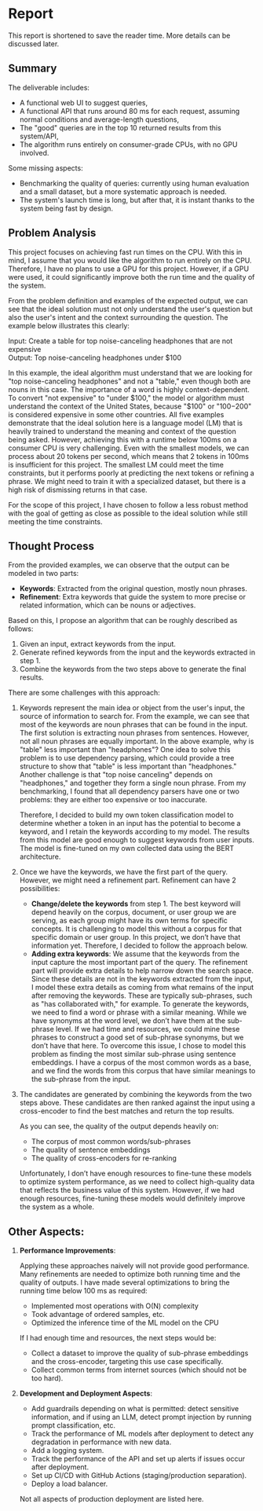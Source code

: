 # Report

This report is shortened to save the reader time. More details can be discussed later.

## Summary  
The deliverable includes:  
* A functional web UI to suggest queries,  
* A functional API that runs around 80 ms for each request, assuming normal conditions and average-length questions,  
* The "good" queries are in the top 10 returned results from this system/API,  
* The algorithm runs entirely on consumer-grade CPUs, with no GPU involved.  

Some missing aspects:  
- Benchmarking the quality of queries: currently using human evaluation and a small dataset, but a more systematic approach is needed.  
- The system's launch time is long, but after that, it is instant thanks to the system being fast by design.  

## Problem Analysis  
This project focuses on achieving fast run times on the CPU. With this in mind, I assume that you would like the algorithm to run entirely on the CPU. Therefore, I have no plans to use a GPU for this project. However, if a GPU were used, it could significantly improve both the run time and the quality of the system.

From the problem definition and examples of the expected output, we can see that the ideal solution must not only understand the user's question but also the user's intent and the context surrounding the question. The example below illustrates this clearly:

Input: Create a table for top noise-canceling headphones that are not expensive  
Output: Top noise-canceling headphones under $100

In this example, the ideal algorithm must understand that we are looking for "top noise-canceling headphones" and not a "table," even though both are nouns in this case. The importance of a word is highly context-dependent. To convert "not expensive" to "under $100," the model or algorithm must understand the context of the United States, because "$100" or "$100-$200" is considered expensive in some other countries. All five examples demonstrate that the ideal solution here is a language model (LM) that is heavily trained to understand the meaning and context of the question being asked. However, achieving this with a runtime below 100ms on a consumer CPU is very challenging. Even with the smallest models, we can process about 20 tokens per second, which means that 2 tokens in 100ms is insufficient for this project. The smallest LM could meet the time constraints, but it performs poorly at predicting the next tokens or refining a phrase. We might need to train it with a specialized dataset, but there is a high risk of dismissing returns in that case. 

For the scope of this project, I have chosen to follow a less robust method with the goal of getting as close as possible to the ideal solution while still meeting the time constraints.   

## Thought Process  
From the provided examples, we can observe that the output can be modeled in two parts:  
- **Keywords**: Extracted from the original question, mostly noun phrases.  
- **Refinement**: Extra keywords that guide the system to more precise or related information, which can be nouns or adjectives.

Based on this, I propose an algorithm that can be roughly described as follows:  
1. Given an input, extract keywords from the input.  
2. Generate refined keywords from the input and the keywords extracted in step 1.  
3. Combine the keywords from the two steps above to generate the final results.

There are some challenges with this approach:  
1. Keywords represent the main idea or object from the user's input, the source of information to search for. From the example, we can see that most of the keywords are noun phrases that can be found in the input. The first solution is extracting noun phrases from sentences. However, not all noun phrases are equally important. In the above example, why is "table" less important than "headphones"? One idea to solve this problem is to use dependency parsing, which could provide a tree structure to show that "table" is less important than "headphones." Another challenge is that "top noise canceling" depends on "headphones," and together they form a single noun phrase. From my benchmarking, I found that all dependency parsers have one or two problems: they are either too expensive or too inaccurate.

    Therefore, I decided to build my own token classification model to determine whether a token in an input has the potential to become a keyword, and I retain the keywords according to my model. The results from this model are good enough to suggest keywords from user inputs. The model is fine-tuned on my own collected data using the BERT architecture.

2. Once we have the keywords, we have the first part of the query. However, we might need a refinement part. Refinement can have 2 possibilities:  
   - **Change/delete the keywords** from step 1. The best keyword will depend heavily on the corpus, document, or user group we are serving, as each group might have its own terms for specific concepts. It is challenging to model this without a corpus for that specific domain or user group. In this project, we don’t have that information yet. Therefore, I decided to follow the approach below.  
   - **Adding extra keywords**: We assume that the keywords from the input capture the most important part of the query. The refinement part will provide extra details to help narrow down the search space. Since these details are not in the keywords extracted from the input, I model these extra details as coming from what remains of the input after removing the keywords. These are typically sub-phrases, such as "has collaborated with," for example. To generate the keywords, we need to find a word or phrase with a similar meaning. While we have synonyms at the word level, we don’t have them at the sub-phrase level. If we had time and resources, we could mine these phrases to construct a good set of sub-phrase synonyms, but we don’t have that here. To overcome this issue, I chose to model this problem as finding the most similar sub-phrase using sentence embeddings. I have a corpus of the most common words as a base, and we find the words from this corpus that have similar meanings to the sub-phrase from the input.  

3. The candidates are generated by combining the keywords from the two steps above. These candidates are then ranked against the input using a cross-encoder to find the best matches and return the top results.  

    As you can see, the quality of the output depends heavily on:  
    - The corpus of most common words/sub-phrases  
    - The quality of sentence embeddings  
    - The quality of cross-encoders for re-ranking  

    Unfortunately, I don’t have enough resources to fine-tune these models to optimize system performance, as we need to collect high-quality data that reflects the business value of this system. However, if we had enough resources, fine-tuning these models would definitely improve the system as a whole.  

## Other Aspects:

1. **Performance Improvements**:

    Applying these approaches naively will not provide good performance. Many refinements are needed to optimize both running time and the quality of outputs. I have made several optimizations to bring the running time below 100 ms as required:  
    - Implemented most operations with O(N) complexity  
    - Took advantage of ordered samples, etc.  
    - Optimized the inference time of the ML model on the CPU

    If I had enough time and resources, the next steps would be:  
    - Collect a dataset to improve the quality of sub-phrase embeddings and the cross-encoder, targeting this use case specifically.  
    - Collect common terms from internet sources (which should not be too hard).

2. **Development and Deployment Aspects**:  
    - Add guardrails depending on what is permitted: detect sensitive information, and if using an LLM, detect prompt injection by running prompt classification, etc.  
    - Track the performance of ML models after deployment to detect any degradation in performance with new data.  
    - Add a logging system.  
    - Track the performance of the API and set up alerts if issues occur after deployment.  
    - Set up CI/CD with GitHub Actions (staging/production separation).  
    - Deploy a load balancer.  

    Not all aspects of production deployment are listed here.